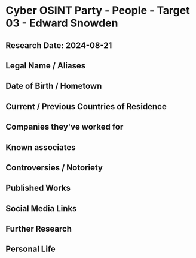 # Cyber OSINT Party - People - Target 03 - Edward Snowden
## Research Date: 2024-08-21
## Legal Name / Aliases

## Date of Birth / Hometown

## Current / Previous Countries of Residence

## Companies they've worked for

## Known associates

## Controversies / Notoriety

## Published Works

## Social Media Links

## Further Research

## Personal Life
